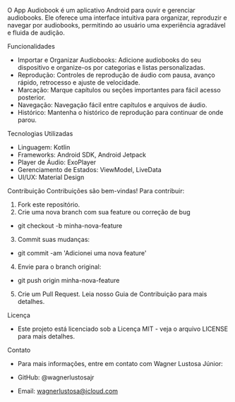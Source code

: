 
O App Audiobook é um aplicativo Android para ouvir e gerenciar audiobooks. Ele oferece uma interface intuitiva para organizar, reproduzir e navegar por audiobooks, permitindo ao usuário uma experiência agradável e fluida de audição.

Funcionalidades
* Importar e Organizar Audiobooks: Adicione audiobooks do seu dispositivo e organize-os por categorias e listas personalizadas.
* Reprodução: Controles de reprodução de áudio com pausa, avanço rápido, retrocesso e ajuste de velocidade.
* Marcação: Marque capítulos ou seções importantes para fácil acesso posterior.
* Navegação: Navegação fácil entre capítulos e arquivos de áudio.
* Histórico: Mantenha o histórico de reprodução para continuar de onde parou.

Tecnologias Utilizadas
* Linguagem: Kotlin
* Frameworks: Android SDK, Android Jetpack
* Player de Áudio: ExoPlayer
* Gerenciamento de Estados: ViewModel, LiveData
* UI/UX: Material Design

Contribuição
Contribuições são bem-vindas! Para contribuir:
1. Fork este repositório.
2. Crie uma nova branch com sua feature ou correção de bug
* git checkout -b minha-nova-feature
3. Commit suas mudanças:
* git commit -am 'Adicionei uma nova feature'
4. Envie para o branch original:
* git push origin minha-nova-feature
5. Crie um Pull Request.
Leia nosso Guia de Contribuição para mais detalhes.

 Licença
* Este projeto está licenciado sob a Licença MIT - veja o arquivo LICENSE para mais detalhes.

 Contato
* Para mais informações, entre em contato com Wagner Lustosa Júnior:

* GitHub: @wagnerlustosajr
* Email: wagnerlustosa@icloud.com

